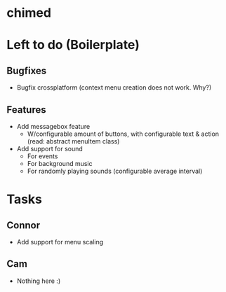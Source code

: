 chimed
======

# Left to do (Boilerplate)
## Bugfixes

- Bugfix crossplatform (context menu creation does not work. Why?)

## Features
- Add messagebox feature
  - W/configurable amount of buttons, with configurable text & action (read: abstract menuItem class)
- Add support for sound
  - For events
  - For background music
  - For randomly playing sounds (configurable average interval)

# Tasks
## Connor
- Add support for menu scaling

## Cam
- Nothing here :)
